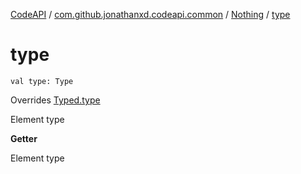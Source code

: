 [CodeAPI](../../index.md) / [com.github.jonathanxd.codeapi.common](../index.md) / [Nothing](index.md) / [type](.)

# type

`val type: Type`

Overrides [Typed.type](../../com.github.jonathanxd.codeapi.base/-typed/type.md)

Element type

**Getter**

Element type

